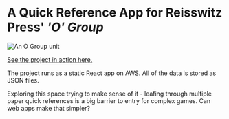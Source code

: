 # A Quick Reference App for Reisswitz Press' *'O' Group*

![An O Group unit](https://ogroup.nomorelostsheets.com/static/media/britcommand.bc034dca37befa36653c.png)

[See the project in action here.](https://ogroup.nomorelostsheets.com)

The project runs as a static React app on AWS. All of the data is stored as JSON files.

Exploring this space trying to make sense of it - leafing through multiple paper quick references is a big barrier to entry for complex games. Can web apps make that simpler?

